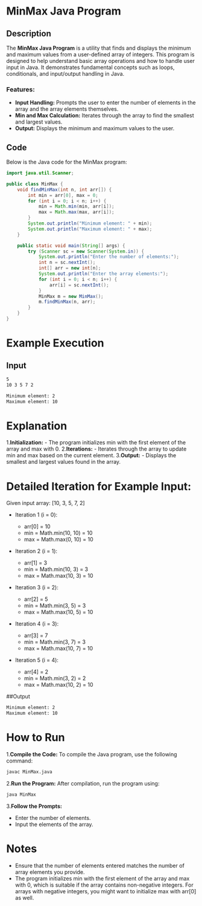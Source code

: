 # MinMax Java Program

## Description

The **MinMax Java Program** is a utility that finds and displays the minimum and maximum values from a user-defined array of integers. 
This program is designed to help understand basic array operations and how to handle user input in Java. 
It demonstrates fundamental concepts such as loops, conditionals, and input/output handling in Java.

### **Features:**

- **Input Handling:** Prompts the user to enter the number of elements in the array and the array elements themselves.
- **Min and Max Calculation:** Iterates through the array to find the smallest and largest values.
- **Output:** Displays the minimum and maximum values to the user.

## Code

Below is the Java code for the MinMax program:

```java
import java.util.Scanner;

public class MinMax {
    void findMinMax(int n, int arr[]) {
        int min = arr[0], max = 0;
        for (int i = 0; i < n; i++) {
            min = Math.min(min, arr[i]);
            max = Math.max(max, arr[i]);
        }
        System.out.println("Minimum element: " + min);
        System.out.println("Maximum element: " + max);
    }

    public static void main(String[] args) {
        try (Scanner sc = new Scanner(System.in)) {
            System.out.println("Enter the number of elements:");
            int n = sc.nextInt();
            int[] arr = new int[n];
            System.out.println("Enter the array elements:");
            for (int i = 0; i < n; i++) {
                arr[i] = sc.nextInt();
            }
            MinMax m = new MinMax();
            m.findMinMax(n, arr);
        }
    }
}
```

# Example Execution
## Input

```bash
5
10 3 5 7 2
```

```bash
Minimum element: 2
Maximum element: 10
```

# Explanation

1.**Initialization:**
     - The program initializes min with the first element of the array and max with 0.
2.**Iterations:**
     - Iterates through the array to update min and max based on the current element.
3.**Output:**
     - Displays the smallest and largest values found in the array.

# Detailed Iteration for Example Input:

Given input array: [10, 3, 5, 7, 2]

- Iteration 1 (i = 0):
  - arr[0] = 10
  - min = Math.min(10, 10) = 10
  - max = Math.max(0, 10) = 10

- Iteration 2 (i = 1):
  - arr[1] = 3
  - min = Math.min(10, 3) = 3
  - max = Math.max(10, 3) = 10

- Iteration 3 (i = 2):
  - arr[2] = 5
  - min = Math.min(3, 5) = 3
  - max = Math.max(10, 5) = 10

- Iteration 4 (i = 3):
  - arr[3] = 7
  - min = Math.min(3, 7) = 3
  - max = Math.max(10, 7) = 10

- Iteration 5 (i = 4):
  - arr[4] = 2
  - min = Math.min(3, 2) = 2
  - max = Math.max(10, 2) = 10


##Output
```bash
Minimum element: 2
Maximum element: 10
```
# How to Run

1.**Compile the Code:**
To compile the Java program, use the following command:
```bash
javac MinMax.java
```
2.**Run the Program:**
After compilation, run the program using:
```bash
java MinMax
```
3.**Follow the Prompts:**
- Enter the number of elements.
- Input the elements of the array.

# Notes

- Ensure that the number of elements entered matches the number of array elements you provide.
- The program initializes min with the first element of the array and max with 0, which is suitable if the array contains non-negative integers. 
  For arrays with negative integers, you might want to initialize max with arr[0] as well.
